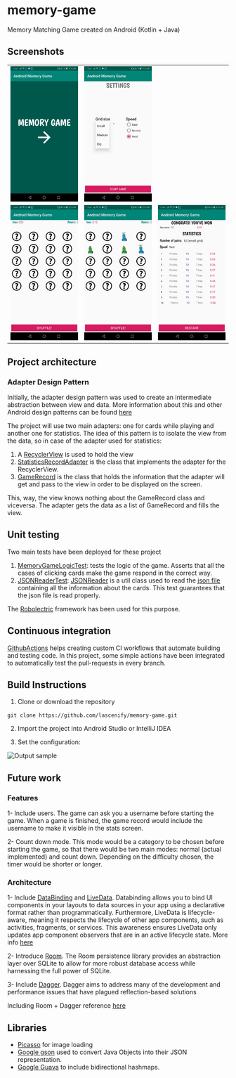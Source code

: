 # memory-game
Memory Matching Game created on Android (Kotlin + Java)

## Screenshots
<table>
  <tr>
    <td>
      <img width="200" alt="portfolio_view" src="https://github.com/lascenify/memory-game/blob/master/app/src/main/res/raw/screenshot_start_screen.jpeg">
    </td>
    <td>
      <img width="200" alt="portfolio_view" src="https://github.com/lascenify/memory-game/blob/master/app/src/main/res/raw/screenshot_settings.jpeg">
    </td>
  </tr>
  <tr>
    <td>
      <img width="200" alt="portfolio_view" src="https://github.com/lascenify/memory-game/blob/master/app/src/main/res/raw/screenshot_start.jpeg">
    </td>
    <td>
      <img width="200" alt="portfolio_view" src="https://github.com/lascenify/memory-game/blob/master/app/src/main/res/raw/screenshot_game.jpeg">
    </td>
    <td>
      <img width="200" alt="portfolio_view" src="https://github.com/lascenify/memory-game/blob/master/app/src/main/res/raw/screenshot_game_finished.jpeg">
    </td>
  </tr>
</table>


## Project architecture
### Adapter Design Pattern
Initially, the adapter design pattern was used to create an intermediate abstraction between view and data. More information about this and other Android design patterns can be found [here](https://www.raywenderlich.com/470-common-design-patterns-for-android-with-kotlin)

The project will use two main adapters: one for cards while playing and another one for statistics. The idea of this pattern is 
to isolate the view from the data, so in case of the adapter used for statistics:
1. A [RecyclerView](https://developer.android.com/reference/android/support/v7/widget/RecyclerView) is used to hold the view
2. [StatisticsRecordAdapter](https://github.com/lascenify/memory-game/blob/master/app/src/main/java/com/example/androidmemorygame/adapters/StatisticsRecordAdapter.kt) is the class that implements the adapter for the RecyclerView. 
3. [GameRecord](https://github.com/lascenify/memory-game/blob/master/app/src/main/java/com/example/androidmemorygame/data/GameRecord.kt) is the class that holds the information that the adapter will get and pass to the view in order to be displayed on the screen.

This, way, the view knows nothing about the GameRecord class and viceversa. The adapter gets the data as a list of GameRecord and fills the view.

## Unit testing
Two main tests have been deployed for these project
1. [MemoryGameLogicTest](https://github.com/lascenify/memory-game/blob/master/app/src/test/java/com/example/androidmemorygame/logic/MemoryGameLogicTest.kt): tests the logic of the game. Asserts that all the cases of clicking cards make the game respond in the correct way.
2. [JSONReaderTest](https://github.com/lascenify/memory-game/blob/master/app/src/test/java/com/example/androidmemorygame/util/JSONReaderTest.kt): [JSONReader](https://github.com/lascenify/memory-game/blob/master/app/src/main/java/com/example/androidmemorygame/util/JSONReader.kt) is a util class used to read the [json file](https://github.com/lascenify/memory-game/blob/master/app/src/main/assets/products.json) containing all the information about the cards. This test guarantees that the json file is read properly.

The [Robolectric](http://robolectric.org/) framework has been used for this purpose. 

## Continuous integration
[GithubActions](https://help.github.com/en/actions/automating-your-workflow-with-github-actions) helps creating custom CI workflows that automate building and testing code. In this project, some simple actions have been integrated to automatically test the pull-requests in every branch.

## Build Instructions
1. Clone or download the repository
```
git clone https://github.com/lascenify/memory-game.git
```
2. Import the project into Android Studio or IntelliJ IDEA

3. Set the configuration:

![Output sample](https://github.com/lascenify/memory-game/blob/master/app/src/main/res/raw/configuration.gif)

## Future work
### Features
1- Include users. The game can ask you a username before starting the game. When a game is finished, the game record would include the username to make it visible in the stats screen.

2- Count down mode. This mode would be a category to be chosen before starting the game, so that there would be two main modes: normal (actual implemented) and count down. Depending on the difficulty chosen, the timer would be shorter or longer.

### Architecture 
1- Include [DataBinding](https://developer.android.com/topic/libraries/data-binding/) and [LiveData](https://developer.android.com/topic/libraries/architecture/livedata). Databinding allows you to bind UI components in your layouts to data sources in your app using a declarative format rather than programmatically. Furthermore, LiveData is lifecycle-aware, meaning it respects the lifecycle of other app components, such as activities, fragments, or services. This awareness ensures LiveData only updates app component observers that are in an active lifecycle state. More info [here](https://android.jlelse.eu/android-architecture-components-livedata-with-data-binding-7bf85871bbd8)

2- Introduce [Room](https://developer.android.com/topic/libraries/architecture/room). The Room persistence library provides an abstraction layer over SQLite to allow for more robust database access while harnessing the full power of SQLite.

3- Include [Dagger](https://dagger.dev/). Dagger aims to address many of the development and performance issues that have plagued reflection-based solutions

Including Room + Dagger reference [here](https://android.jlelse.eu/repository-layer-using-room-and-dagger-2-android-12d311830fd9)

## Libraries

- [Picasso](https://square.github.io/picasso/) for image loading 
- [Google gson](https://github.com/google/gson) used to convert Java Objects into their JSON representation. 
- [Google Guava](https://github.com/google/guava) to include bidirectional hashmaps. 
